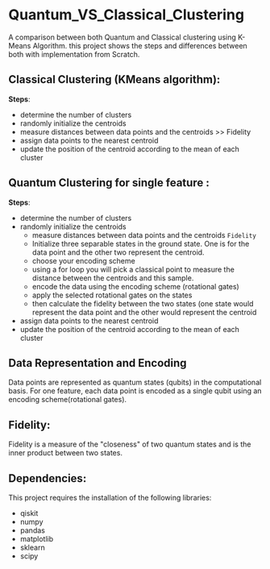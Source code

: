 # Quantum_VS_Classical_Clustering
A comparison between both Quantum and Classical clustering using K-Means Algorithm. this project shows the steps and differences between both with implementation from Scratch.

## Classical Clustering (KMeans algorithm):
**Steps**:
   - determine the number of clusters
   - randomly initialize the centroids
   - measure distances between data points and the centroids >> Fidelity
   - assign data points to the nearest centroid
   - update the position of the centroid according to the mean of each cluster

## Quantum Clustering for single feature :
**Steps**:
  - determine the number of clusters
  - randomly initialize the centroids
      - measure distances between data points and the centroids `Fidelity`
      - Initialize three separable states in the ground state. One is for the data point and the other two represent the centroid.
      - choose your encoding scheme
      - using a for loop you will pick a classical point to measure the distance between the centroids and this sample.
      - encode the data using the encoding scheme (rotational gates)
      - apply the selected rotational gates on the states
      - then calculate the fidelity between the two states (one state would represent the data point and the other would represent the centroid
  - assign data points to the nearest centroid
  - update the position of the centroid according to the mean of each cluster

## Data Representation and Encoding
Data points are represented as quantum states (qubits) in the computational basis. For one feature, each data point is encoded as a single qubit using an encoding scheme(rotational gates).

## Fidelity: 
Fidelity is a measure of the "closeness" of two quantum states and is the inner product between two states.

## Dependencies:
This project requires the installation of the following libraries:
- qiskit
- numpy
- pandas
- matplotlib
- sklearn
- scipy
  

